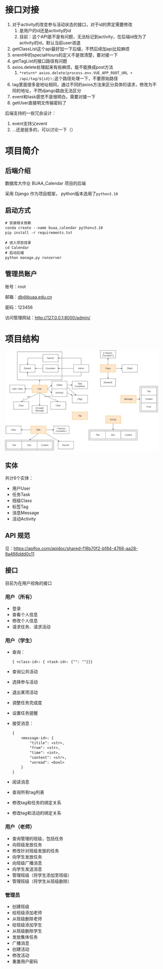 # 接口对接

1. 对于activity的改变参与活动状态的接口，对于id的界定需要修改
   1. 是用户的id还是activity的id
   2. 目前：这个API是不是有问题，无法标记到activity，在后端id改为了activity的id，默认当前user进退
2. getClassList这个api最好加一下后缀，不然后续加api比较麻烦
3. enent中的specialHours的定义不是很清楚，要对接一下
4. getTagList的接口路径有问题
5. axios.delete处理起来有些麻烦，能不能换成post方法
   1. `*return* axios.delete(process.env.VUE_APP_ROOT_URL + /api/tag/${id});`这个路径处理一下，不要原始路径
6. tag里面很多是地址相同，通过不同的axios方法来区分具体的请求，修改为不同的地址，不然django路由无法区分
7. event和task感觉不是很明白，需要对接一下
8. getUser直接明文传输密码了

后端支持的一些冗余设计：

1. event支持父event
2. …还是挺多的，可以讨论一下（）

# 项目简介

## 后端介绍

数据库大作业 BUAA_Calendar 项目的后端

采用 Django 作为项目框架， python版本选用了`python3.10`

## 启动方式

```shell
# 安装相关依赖
conda create --name buaa_calendar python=3.10
pip install -r requirements.txt

# 进入项目目录
cd Calendar
# 启动后端
python manage.py runserver
```

## 管理员账户

账号：root

邮箱：db@buaa.edu.cn

密码：123456

访问管理网站：http://127.0.0.1:8000/admin/

# 项目结构

![structure](./docs/structure.drawio.png)

## 实体

共计6个实体：
- 用户User
- 任务Task
- 班级Class
- 标签Tag
- 消息Message
- 活动Activity

## API 规范

见：https://apifox.com/apidoc/shared-f18b70f2-bf84-4766-aa28-9a466ddd0c11

## 接口

目前为在用户视角的接口

### 用户（所有）

- 登录
- 查看个人信息
- 修改个人信息
- 请求任务、请求活动

### 用户（学生）

- 查询：

  ```
  { <class-id>: { <task-id>: {"": ""}}}
  ```

- 查询公共活动

- 选择参与活动

- 退出某项活动

- 调整任务完成度

- 设置任务提醒

- 接受消息：

  ```
  {
      <message-id>: {
          "titile": <str>,
          "from": <str>,
          "time": <int>,
          "content": <str>,
          "unread": <bool>
      }
  }
  ```

- 阅读消息

- 查询所有tag列表

- 修改tag和任务的绑定关系

- 修改tag和活动的绑定关系

### 用户（老师）

- 查询管理的班级，包括任务
- 向班级发放任务
- 修改针对班级发放的任务
- 向学生发放任务
- 向班级广播消息
- 向学生发送消息
- 管理班级（将学生添加至班级）
- 管理班级（将学生从班级删除）

### 管理员

- 创建班级
- 给班级添加老师
- 从班级删除老师
- 给班级添加学生
- 从班级删除学生
- 发放集体任务
- 广播消息
- 创建活动
- 修改活动
- 重置用户密码
